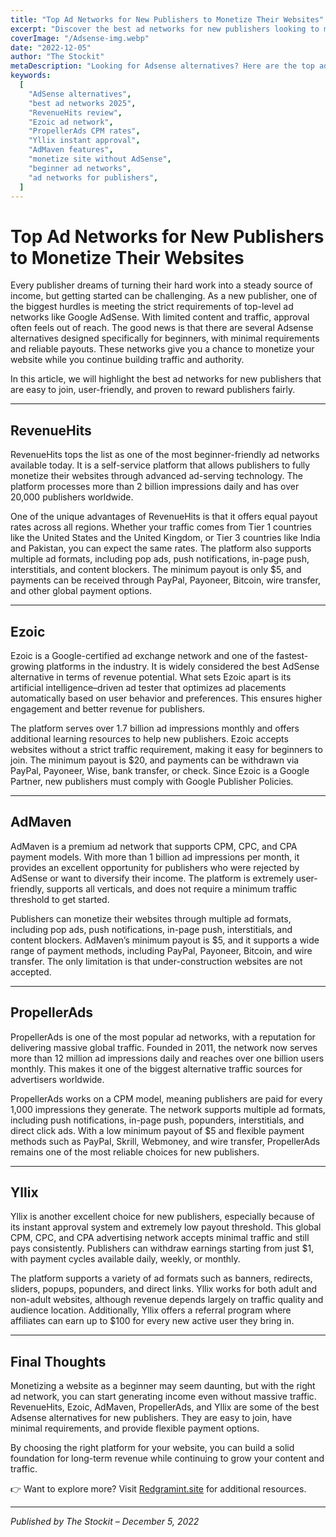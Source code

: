 ```yaml
---
title: "Top Ad Networks for New Publishers to Monetize Their Websites"
excerpt: "Discover the best ad networks for new publishers looking to monetize their websites. From RevenueHits and Ezoic to PropellerAds and Yllix, explore beginner-friendly Adsense alternatives that pay well."
coverImage: "/Adsense-img.webp"
date: "2022-12-05"
author: "The Stockit"
metaDescription: "Looking for Adsense alternatives? Here are the top ad networks for new publishers, including RevenueHits, Ezoic, AdMaven, PropellerAds, and Yllix. Beginner-friendly, low requirements, and reliable payouts."
keywords:
  [
    "AdSense alternatives",
    "best ad networks 2025",
    "RevenueHits review",
    "Ezoic ad network",
    "PropellerAds CPM rates",
    "Yllix instant approval",
    "AdMaven features",
    "monetize site without AdSense",
    "beginner ad networks",
    "ad networks for publishers",
  ]
---
```


# Top Ad Networks for New Publishers to Monetize Their Websites

Every publisher dreams of turning their hard work into a steady source of income, but getting started can be challenging. As a new publisher, one of the biggest hurdles is meeting the strict requirements of top-level ad networks like Google AdSense. With limited content and traffic, approval often feels out of reach. The good news is that there are several Adsense alternatives designed specifically for beginners, with minimal requirements and reliable payouts. These networks give you a chance to monetize your website while you continue building traffic and authority.

In this article, we will highlight the best ad networks for new publishers that are easy to join, user-friendly, and proven to reward publishers fairly.

---

## RevenueHits

RevenueHits tops the list as one of the most beginner-friendly ad networks available today. It is a self-service platform that allows publishers to fully monetize their websites through advanced ad-serving technology. The platform processes more than 2 billion impressions daily and has over 20,000 publishers worldwide.

One of the unique advantages of RevenueHits is that it offers equal payout rates across all regions. Whether your traffic comes from Tier 1 countries like the United States and the United Kingdom, or Tier 3 countries like India and Pakistan, you can expect the same rates. The platform also supports multiple ad formats, including pop ads, push notifications, in-page push, interstitials, and content blockers. The minimum payout is only $5, and payments can be received through PayPal, Payoneer, Bitcoin, wire transfer, and other global payment options.

---

## Ezoic

Ezoic is a Google-certified ad exchange network and one of the fastest-growing platforms in the industry. It is widely considered the best AdSense alternative in terms of revenue potential. What sets Ezoic apart is its artificial intelligence–driven ad tester that optimizes ad placements automatically based on user behavior and preferences. This ensures higher engagement and better revenue for publishers.

The platform serves over 1.7 billion ad impressions monthly and offers additional learning resources to help new publishers. Ezoic accepts websites without a strict traffic requirement, making it easy for beginners to join. The minimum payout is $20, and payments can be withdrawn via PayPal, Payoneer, Wise, bank transfer, or check. Since Ezoic is a Google Partner, new publishers must comply with Google Publisher Policies.

---

## AdMaven

AdMaven is a premium ad network that supports CPM, CPC, and CPA payment models. With more than 1 billion ad impressions per month, it provides an excellent opportunity for publishers who were rejected by AdSense or want to diversify their income. The platform is extremely user-friendly, supports all verticals, and does not require a minimum traffic threshold to get started.

Publishers can monetize their websites through multiple ad formats, including pop ads, push notifications, in-page push, interstitials, and content blockers. AdMaven’s minimum payout is $5, and it supports a wide range of payment methods, including PayPal, Payoneer, Bitcoin, and wire transfer. The only limitation is that under-construction websites are not accepted.

---

## PropellerAds

PropellerAds is one of the most popular ad networks, with a reputation for delivering massive global traffic. Founded in 2011, the network now serves more than 12 million ad impressions daily and reaches over one billion users monthly. This makes it one of the biggest alternative traffic sources for advertisers worldwide.

PropellerAds works on a CPM model, meaning publishers are paid for every 1,000 impressions they generate. The network supports multiple ad formats, including push notifications, in-page push, popunders, interstitials, and direct click ads. With a low minimum payout of $5 and flexible payment methods such as PayPal, Skrill, Webmoney, and wire transfer, PropellerAds remains one of the most reliable choices for new publishers.

---

## Yllix

Yllix is another excellent choice for new publishers, especially because of its instant approval system and extremely low payout threshold. This global CPM, CPC, and CPA advertising network accepts minimal traffic and still pays consistently. Publishers can withdraw earnings starting from just $1, with payment cycles available daily, weekly, or monthly.

The platform supports a variety of ad formats such as banners, redirects, sliders, popups, popunders, and direct links. Yllix works for both adult and non-adult websites, although revenue depends largely on traffic quality and audience location. Additionally, Yllix offers a referral program where affiliates can earn up to $100 for every new active user they bring in.

---

## Final Thoughts

Monetizing a website as a beginner may seem daunting, but with the right ad network, you can start generating income even without massive traffic. RevenueHits, Ezoic, AdMaven, PropellerAds, and Yllix are some of the best Adsense alternatives for new publishers. They are easy to join, have minimal requirements, and provide flexible payment options.

By choosing the right platform for your website, you can build a solid foundation for long-term revenue while continuing to grow your content and traffic.

👉 Want to explore more? Visit [Redgramint.site](https://redgramint.site/) for additional resources.

---

_Published by The Stockit – December 5, 2022_
